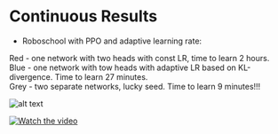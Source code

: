 # Continuous Results

* Roboschool with PPO and adaptive learning rate:  

Red - one network with two heads with const LR, time to learn 2 hours.  
Blue - one network with tow heads with adaptive LR based on KL-divergence. Time to learn 27 minutes.  
Grey - two separate networks, lucky seed. Time to learn 9 minutes!!!  


![alt text](https://github.com/Denys88/dqn_atari/blob/master/pictures/roboschool_ant_adaptive_lr.png)

[![Watch the video](https://media.giphy.com/media/d7kuxCoSkpKCrfCtdz/giphy.gif)](https://www.youtube.com/watch?v=FVWsrU1NBOI)


